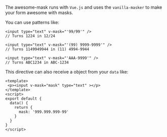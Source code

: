 The awesome-mask runs with `Vue.js` and uses the `vanilla-masker` to make your form awesome with masks.

You can use patterns like:

```
<input type="text" v-mask="'99/99'" />
// Turns 1224 in 12/24
```

```
<input type="text" v-mask="'(99) 9999-9999'" />
// Turns 1149949944 in (11) 4994-9944
```



```
<input type="text" v-mask="'AAA-9999'" />
// Turns ABC1234 in ABC-1234
```


This directive can also receive a object from your `data` like:

```
<template>
 <p><input v-mask="mask" type="text" ></p>
</template>
<script>
export default {
  data() {
    return {
      mask: '999.999.999-99'
    }
  }
}
</script>
```
